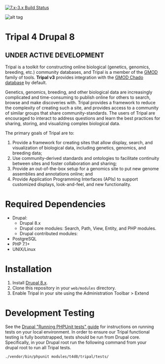 [![7.x-3.x Build Status](https://travis-ci.org/tripal/tripal.svg?branch=7.x-3.x)](https://travis-ci.org/tripal/tripal)

![alt tag](https://raw.githubusercontent.com/tripal/tripal/7.x-3.x/tripal/theme/images/tripal_logo.png)

# Tripal 4 Drupal 8

## UNDER ACTIVE DEVELOPMENT

Tripal is a toolkit for constructing online biological (genetics, genomics, breeding, etc.) community databases, and Tripal is a member of the [GMOD](http://www.gmod.org) family of tools. **Tripal v3** provides integration with the [GMOD Chado database](http://gmod.org/wiki/Chado_-_Getting_Started) by default.

Genetics, genomics, breeding, and other biological data are increasingly complicated and time-consuming to publish online for others to search, browse and make discoveries with. Tripal provides a framework to reduce the complexity of creating such a site, and provides access to a community of similar groups that share community-standards. The users of Tripal are encouraged to interact to address questions and learn the best practices for sharing, storing, and visualizing complex biological data.

The primary goals of Tripal are to:
1.	Provide a framework for creating sites that allow display, search, and visualization of biological data, including genetics, genomics, and breeding data;
2.	Use community-derived standards and ontologies to facilitate continuity between sites and foster collaboration and sharing;
3.	Provide an out-of-the-box setup for a genomics site to put new genome assemblies and annotations online; and
4.	Provide Application Programming Interfaces (APIs) to support customized displays, look-and-feel, and new functionality.

# Required Dependencies
* Drupal:
  * Drupal 8.x
  * Drupal core modules: Search, Path, View, Entity, and PHP modules.
  * Drupal contributed modules:
* PostgreSQL
* PHP 7.1+
* UNIX/Linux


# Installation

1. Install [Drupal 8.x](https://www.drupal.org/docs/develop/using-composer/using-composer-to-install-drupal-and-manage-dependencies).
2. Clone this repository in your `web/modules` directory.
3. Enable Tripal in your site using the Administration Toolbar > Extend


# Development Testing

See the [Drupal "Running PHPUnit tests" guide](https://www.drupal.org/node/2116263) for instructions on running tests on your local environment. In order to ensure our Tripal functional testing is fully bootstrapped, tests should be run from Drupal core. Specifically, in your Drupal root run the following command from your drupal root to run all Tripal tests.

```
./vendor/bin/phpunit modules/t4d8/tripal/tests/
```
